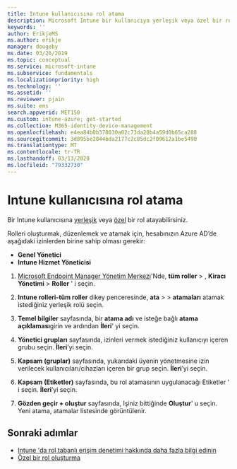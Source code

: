 ```yaml
---
title: Intune kullanıcısına rol atama
description: Microsoft Intune bir kullanıcıya yerleşik veya özel bir rol atamayı öğrenin.
keywords: ''
author: ErikjeMS
ms.author: erikje
manager: dougeby
ms.date: 03/26/2019
ms.topic: conceptual
ms.service: microsoft-intune
ms.subservice: fundamentals
ms.localizationpriority: high
ms.technology: ''
ms.assetid: ''
ms.reviewer: pjain
ms.suite: ems
search.appverid: MET150
ms.custom: intune-azure; get-started
ms.collection: M365-identity-device-management
ms.openlocfilehash: e4ea84b0b378030a02c73da20b4a59d0b65ca288
ms.sourcegitcommit: 3d895be2844bda2177c2c85dc2f09612a1be5490
ms.translationtype: MT
ms.contentlocale: tr-TR
ms.lasthandoff: 03/13/2020
ms.locfileid: "79332730"
---
```

# <a name="assign-a-role-to-an-intune-user"></a>Intune kullanıcısına rol atama

Bir Intune kullanıcısına [yerleşik](role-based-access-control.md#built-in-roles) veya [özel](create-custom-role.md) bir rol atayabilirsiniz.

Rolleri oluşturmak, düzenlemek ve atamak için, hesabınızın Azure AD’de aşağıdaki izinlerden birine sahip olması gerekir:
- **Genel Yönetici**
- **Intune Hizmet Yöneticisi**

1. [Microsoft Endpoint Manager Yönetim Merkezi](https://go.microsoft.com/fwlink/?linkid=2109431)'Nde, **tüm roller** > , **Kiracı Yönetimi** > **Roller** ' i seçin.

2. **Intune rolleri-tüm roller** dikey penceresinde, **ata** > > **atamaları** atamak istediğiniz yerleşik rolü seçin.

5. **Temel bilgiler** sayfasında, bir **atama adı** ve isteğe bağlı **atama açıklaması**girin ve ardından **İleri**' yi seçin.

6. **Yönetici grupları** sayfasında, izinleri vermek istediğiniz kullanıcıyı içeren grubu seçin. **İleri**’yi seçin.

7. **Kapsam (gruplar)** sayfasında, yukarıdaki üyenin yönetmesine izin verilecek kullanıcıları/cihazları içeren bir grup seçin. **İleri**’yi seçin.

8. **Kapsam (Etiketler)** sayfasında, bu rol atamasının uygulanacağı Etiketler ' i seçin. **İleri**’yi seçin.

9. **Gözden geçir + oluştur** sayfasında, Işiniz bittiğinde **Oluştur**' u seçin. Yeni atama, atamalar listesinde görüntülenir.

## <a name="next-steps"></a>Sonraki adımlar
- [Intune 'da rol tabanlı erişim denetimi hakkında daha fazla bilgi edinin](role-based-access-control.md)
- [Özel bir rol oluşturma](create-custom-role.md)


